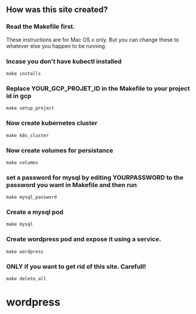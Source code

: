 ## How was this site created? 


### Read the Makefile first.
These instructions are for Mac OS x only. But you can change these to whatever else you happen to be running.

### Incase you don't have kubectl installed
```
make installs
```

### Replace YOUR_GCP_PROJET_ID in the Makefile to your project id in gcp
```
make setup_project
```

### Now create kubernetes cluster
```
make k8s_cluster
```

### Now create volumes for persistance
```
make volumes
```

### set a password for mysql by editing YOURPASSWORD to the password you want in Makefile and then run 
```
make mysql_password
```

### Create a mysql pod
```
make mysql
```

### Create wordpress pod and expose it using a service.
```
make wordpress
```

### ONLY if you want to get rid of this site. Carefull!
```
make delete_all
```
# wordpress
